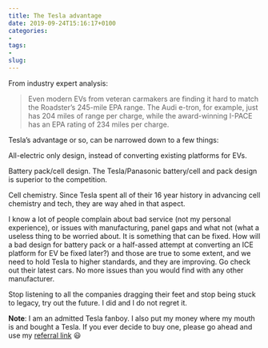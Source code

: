```yaml
---
title: The Tesla advantage
date: 2019-09-24T15:16:17+0100
categories:
- 
tags:
- 
slug: 
---
```

From industry expert analysis:
> Even modern EVs from veteran carmakers are finding it hard to match the Roadster’s 245-mile EPA range. The Audi e-tron, for example, just has 204 miles of range per charge, while the award-winning I-PACE has an EPA rating of 234 miles per charge.

Tesla’s advantage or so, can be narrowed down to a few things:

All-electric only design, instead of converting existing platforms for EVs.

Battery pack/cell design. The Tesla/Panasonic battery/cell and pack design is superior to the competition.

Cell chemistry. Since Tesla spent all of their 16 year history in advancing cell chemistry and tech, they are way ahed in that aspect.

I know a lot of people complain about bad service (not my personal experience), or issues with manufacturing, panel gaps and what not (what a useless thing to be worried about. It is something that can be fixed. How will a bad design for battery pack or a half-assed attempt at converting an ICE platform for EV be fixed later?) and those are true to some extent, and we need to hold Tesla to higher standards, and they are improving. Go check out their latest cars. No more issues than you would find with any other manufacturer.

Stop listening to all the companies dragging their feet and stop being stuck to legacy, try out the future. I did and I do not regret it.

**Note**: I am an admitted Tesla fanboy. I also put my money where my mouth is and bought a Tesla. If you ever decide to buy one, please go ahead and use my [referral link][1] 😃

[1]: https://ts.la/naufal75404